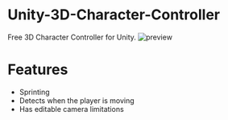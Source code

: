 # Unity-3D-Character-Controller
Free 3D Character Controller for Unity.
![preview](https://user-images.githubusercontent.com/77923481/146053463-95d3ece1-f91e-4190-9830-8468eeadc755.gif)

# Features
- Sprinting
- Detects when the player is moving
- Has editable camera limitations
